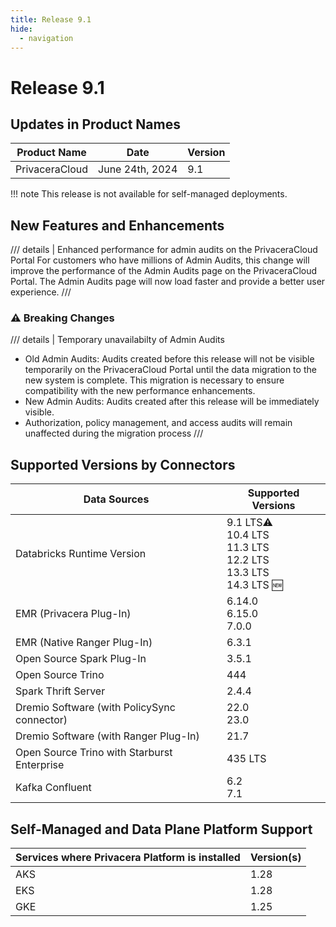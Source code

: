 ```yaml
---
title: Release 9.1
hide:
  - navigation
---
```


# Release 9.1

## Updates in Product Names

| Product Name   | Date            | Version |
|----------------|-----------------|---------|
| PrivaceraCloud | June 24th, 2024 | 9.1     |

!!! note
    This release is not available for self-managed deployments.


## New Features and Enhancements

/// details | Enhanced performance for admin audits on the PrivaceraCloud Portal
For customers who have millions of Admin Audits, this change will improve the performance of the Admin Audits page on
the PrivaceraCloud Portal. The Admin Audits page will now load faster and provide a better user experience.
///


### :warning: Breaking Changes

/// details | Temporary unavailabilty of Admin Audits
- Old Admin Audits: Audits created before this release will not be visible temporarily on the PrivaceraCloud Portal  until the data migration to the new system is complete. This migration is necessary to ensure compatibility with the
new performance enhancements.
- New Admin Audits: Audits created after this release will be immediately visible.
- Authorization, policy management, and access audits will remain unaffected during the  migration process
///

## Supported Versions by Connectors

| Data Sources                                | Supported Versions                                                                      |
|---------------------------------------------|-----------------------------------------------------------------------------------------|
| Databricks Runtime Version                  | 9.1 LTS:warning:<br> 10.4 LTS<br> 11.3 LTS<br> 12.2 LTS<br> 13.3 LTS<br> 14.3 LTS :new: |
| EMR (Privacera Plug-In)                     | 6.14.0<br>6.15.0<br>7.0.0                                                               |
| EMR (Native Ranger Plug-In)                 | 6.3.1                                                                                   |
| Open Source Spark Plug-In                   | 3.5.1                                                                                   |
| Open Source Trino                           | 444                                                                                     |
| Spark Thrift Server                         | 2.4.4                                                                                   |
| Dremio Software (with PolicySync connector) | 22.0<br>23.0                                                                            |
| Dremio Software (with Ranger Plug-In)       | 21.7                                                                                    |
| Open Source Trino with Starburst Enterprise | 435 LTS                                                                                 |
| Kafka Confluent                             | 6.2<br>7.1                                                                              |


## Self-Managed and Data Plane Platform Support
| **Services where Privacera Platform is installed** | Version(s) |
|----------------------------------------------------|------------|
| AKS                                                | 1.28       |
| EKS                                                | 1.28       |
| GKE                                                | 1.25       |

